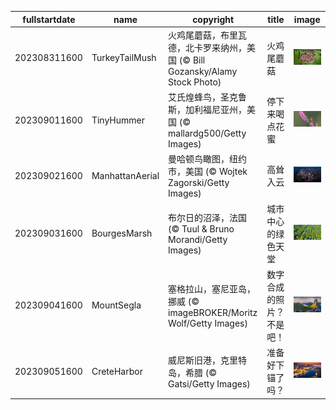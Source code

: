 |fullstartdate|name|copyright|title|image|
|--|--|--|--|--|
202308311600|TurkeyTailMush|火鸡尾蘑菇，布里瓦德，北卡罗来纳州，美国 (© Bill Gozansky/Alamy Stock Photo)|火鸡尾蘑菇|![](/zh-CN/2023/09/202308311600TurkeyTailMush.jpg)|
202309011600|TinyHummer|艾氏煌蜂鸟，圣克鲁斯，加利福尼亚州，美国 (© mallardg500/Getty Images)|停下来喝点花蜜|![](/zh-CN/2023/09/202309011600TinyHummer.jpg)|
202309021600|ManhattanAerial|曼哈顿鸟瞰图，纽约市，美国 (© Wojtek Zagorski/Getty Images)|高耸入云|![](/zh-CN/2023/09/202309021600ManhattanAerial.jpg)|
202309031600|BourgesMarsh|布尔日的沼泽，法国 (© Tuul & Bruno Morandi/Getty Images)|城市中心的绿色天堂|![](/zh-CN/2023/09/202309031600BourgesMarsh.jpg)|
202309041600|MountSegla|塞格拉山，塞尼亚岛，挪威 (© imageBROKER/Moritz Wolf/Getty Images)|数字合成的照片？不是吧！|![](/zh-CN/2023/09/202309041600MountSegla.jpg)|
202309051600|CreteHarbor|威尼斯旧港，克里特岛，希腊 (© Gatsi/Getty Images)|准备好下锚了吗？|![](/zh-CN/2023/09/202309051600CreteHarbor.jpg)|
